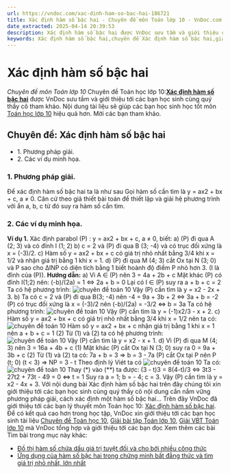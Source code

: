 ```yaml
---
url: https://vndoc.com/xac-dinh-ham-so-bac-hai-186721
title: Xác định hàm số bậc hai - Chuyên đề môn Toán lớp 10 - VnDoc.com
date_extracted: 2025-04-14 20:39:53
description: Xác định hàm số bậc hai được VnDoc sưu tầm và giới thiệu các bài chuyên đề môn Toán học lớp 10 tới các bạn học sinh và quý thầy cô tham khảo
keywords: Xác định hàm số bậc hai,chuyên đề Xác định hàm số bậc hai,giải toán 10,giải bài tập toán học 10,để học tốt môn toán lớp 10,chuyên đề toán lớp 10,chuyên đề toán học 10,trắc nghiệm Xác định hàm số bậc hai
---
```


# Xác định hàm số bậc hai
 _Chuyên đề môn Toán lớp 10_
Chuyên đề Toán học lớp 10:[**Xác định hàm số bậc hai**](<https://vndoc.com/xac-dinh-ham-so-bac-hai-186721>) được VnDoc sưu tầm và giới thiệu tới các bạn học sinh cùng quý thầy cô tham khảo. Nội dung tài liệu sẽ giúp các bạn học sinh học tốt môn [Toán học lớp 10](<https://vndoc.com/toan-lop10>) hiệu quả hơn. Mời các bạn tham khảo.
## Chuyên đề: Xác định hàm số bậc hai
  * 1\. Phương pháp giải.
  * 2\. Các ví dụ minh họa.

### 1\. Phương pháp giải.
Để xác định hàm số bậc hai ta là như sau
Gọi hàm số cần tìm là y = ax2 \+ bx + c, a ≠ 0. Căn cứ theo giả thiết bài toán để thiết lập và giải hệ phương trình với ẩn a, b, c từ đó suy ra hàm số cần tìm.
### 2\. Các ví dụ minh họa.
**Ví dụ 1.** Xác định parabol \(P\) : y = ax2 \+ bx + c, a ≠ 0, biết:
a\) \(P\) đi qua A \(2; 3\) và có đỉnh I \(1; 2\)
b\) c = 2 và \(P\) đi qua B \(3; -4\) và có trục đối xứng là x = \(-3\)/2.
c\) Hàm số y = ax2 \+ bx + c có giá trị nhỏ nhất bằng 3/4 khi x = 1/2 và nhận giá trị bằng 1 khi x = 1.
d\) \(P\) đi qua M \(4; 3\) cắt Ox tại N \(3; 0\) và P sao cho ΔINP có diện tích bằng 1 biết hoành độ điểm P nhỏ hơn 3. \(I là đỉnh của \(P\)\).
**Hướng dẫn:**
a\) Vì A ∈ \(P\) nên 3 = 4a + 2b + c
Mặt khác \(P\) có đỉnh I\(1;2\) nên:
\(-b\)/\(2a\) = 1 ⇔ 2a + b = 0
Lại có I ∈ \(P\) suy ra a + b + c = 2
Ta có hệ phương trình:
![chuyên đề toán 10](https://i.vdoc.vn/data/image/2019/10/25/xac-dinh-ham-so-bac-hai.png)
Vậy \(P\) cần tìm là y = x2 \- 2x + 3.
b\) Ta có c = 2 và \(P\) đi qua B\(3; -4\) nên -4 = 9a + 3b + 2 ⇔ 3a + b = -2
\(P\) có trục đối xứng là x = \(-3\)/2 nên \(-b\)/\(2a\) = -3/2 ⇔ b = 3a
Ta có hệ phương trình:
![chuyên đề toán 10](https://i.vdoc.vn/data/image/2019/10/25/xac-dinh-ham-so-bac-hai-1.png)
Vậy \(P\) cần tìm là y = \(-1\)x2/3 - x + 2.
c\) Hàm số y = ax2 \+ bx + c có giá trị nhỏ nhất bằng 3/4 khi x = 1/2 nên ta có:
![chuyên đề toán 10](https://i.vdoc.vn/data/image/2019/10/25/xac-dinh-ham-so-bac-hai-2.png)
Hàm số y = ax2 \+ bx + c nhận giá trị bằng 1 khi x = 1 nên a + b + c = 1 \(2\)
Từ \(1\) và \(2\) ta có hệ phương trình:
![chuyên đề toán 10](https://i.vdoc.vn/data/image/2019/10/25/xac-dinh-ham-so-bac-hai-3.png)
Vậy \(P\) cần tìm là y = x2 \- x + 1.
d\) Vì \(P\) đi qua M \(4; 3\) nên 3 = 16a + 4b + c \(1\)
Mặt khác \(P\) cắt Ox tại N \(3; 0\) suy ra 0 = 9a + 3b + c \(2\)
Từ \(1\) và \(2\) ta có: 7a + b = 3 ⇒ b = 3 - 7a
\(P\) cắt Ox tại P nên P \(t; 0\) \(t < 3\) ⇒ NP = 3 - t
Theo định lý Viét ta có
![chuyên đề toán 10](https://i.vdoc.vn/data/image/2019/10/25/xac-dinh-ham-so-bac-hai-4.png)
Ta có:
![chuyên đề toán 10](https://i.vdoc.vn/data/image/2019/10/25/xac-dinh-ham-so-bac-hai-5.png)
Thay \(\*\) vào \(\*\*\) ta được:
\(3 - t\)3 = 8\(4-t\)/3 ⇔ 3t3 \- 27t2 \+ 73t - 49 = 0 ⇔ t = 1
Suy ra a = 1; b = - 4; c = 3.
Vậy \(P\) cần tìm là y = x2 \- 4x + 3.
Với nội dung bài Xác định hàm số bậc hai trên đây chúng tôi xin giới thiệu tới các bạn học sinh cùng quý thầy cô nội dung cần nắm vững phương pháp giải, cách xác định một hàm số bậc hai...
Trên đây VnDoc đã giới thiệu tới các bạn lý thuyết môn Toán học 10: [Xác định hàm số bậc hai](<https://vndoc.com/xac-dinh-ham-so-bac-hai-186721>). Để có kết quả cao hơn trong học tập, VnDoc xin giới thiệu tới các bạn học sinh tài liệu [Chuyên đề Toán học 10](<https://vndoc.com/chuyen-de-toan10>), [Giải bài tập Toán lớp 10](<https://vndoc.com/giai-toan-lop10>), [Giải VBT Toán lớp 10](<https://vndoc.com/giai-vo-bt-toan10>) mà VnDoc tổng hợp và giới thiệu tới các bạn đọc
Xem thêm các bài Tìm bài trong mục này khác:
  * [Đồ thị hàm số chứa dấu giá trị tuyệt đối và cho bởi nhiều công thức](</do-thi-ham-so-chua-dau-gia-tri-tuyet-doi-va-cho-boi-nhieu-cong-thuc-186653>)
  * [Ứng dụng của hàm số bậc hai trong chứng minh bất đẳng thức và tìm giá trị nhỏ nhất, lớn nhất](</ung-dung-cua-ham-so-bac-hai-trong-chung-minh-bat-dang-thuc-va-tim-gia-tri-nho-nhat-lon-nhat-186724>)

